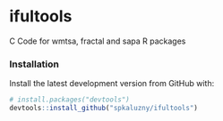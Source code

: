 # ifultools
C Code for wmtsa, fractal and sapa R packages

### Installation

Install the latest development version from GitHub with:
```r
# install.packages("devtools")
devtools::install_github("spkaluzny/ifultools")
```

